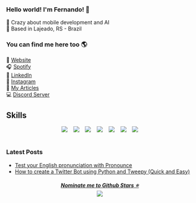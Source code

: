 ### Hello world! I'm Fernando! 👋

🤖 Crazy about mobile development and AI <br>
📌 Based in Lajeado, RS - Brazil

### You can find me here too 🌎

🚀 [Website](https://fegroders.github.io) <br>
🎧 [Spotify](https://open.spotify.com/user/12166822234) <br>
💼 [LinkedIn](https://www.linkedin.com/in/fernandogroders) <br>
📸 [Instagram](https://instagram.com/fegroders) <br>
📝 [My Articles](https://dev.to/fegroders) <br>
💻 [Discord Server](https://discord.gg/FNmJ5wd) <br>

## Skills

<p align=center>
        <img src="https://img.shields.io/badge/Delphi-E34F26?style=for-the-badge&logo=delphi&logoColor=white"></img>
&nbsp&nbsp
    <img src="https://img.shields.io/badge/Python-14354C?style=for-the-badge&logo=python&logoColor=white"></img>
&nbsp&nbsp
    <img src="https://img.shields.io/badge/Java-ED8B00?style=for-the-badge&logo=java&logoColor=white"></img>
&nbsp&nbsp
        <img src="https://img.shields.io/badge/CSS3-1572B6?style=for-the-badge&logo=css3&logoColor=white"></img>
&nbsp&nbsp
    <img src="https://img.shields.io/badge/JavaScript-F7DF1E?style=for-the-badge&logo=javascript&logoColor=black"></img>
&nbsp&nbsp
    <img src="https://img.shields.io/badge/Node.js-43853D?style=for-the-badge&logo=node.js&logoColor=white"></img>
&nbsp&nbsp
    <img src="https://img.shields.io/badge/PostgreSQL-316192?style=for-the-badge&logo=postgresql&logoColor=white"></img>
<br/><br/>    
    <!--<img align=center src="https://github-readme-stats.vercel.app/api/top-langs/?username=fegroders&theme=gruvbox&layout=compact" width="350"> -->
</p>

<!-- <p align="center">
        <img src="https://img.shields.io/badge/-Delphi-000?&logo=delphi&labelColor=B22222&color=B22222&logoColor=ffffff"></img>
&nbsp&nbsp
    <img src="https://img.shields.io/badge/-Python-000?&logo=python&labelColor=008cff&color=008cff&logoColor=ffffff"></img>
&nbsp&nbsp
    <img src="https://img.shields.io/badge/-Java-000?&logo=java&labelColor=ff7a00&color=ff7a00&logoColor=ffffff"></img>
&nbsp&nbsp
    <img src="https://img.shields.io/badge/-SQLite-000?&logo=SQLite&labelColor=008cff&color=008cff&logoColor=ffffff"></img>
&nbsp&nbsp
    <img src="https://img.shields.io/badge/-MySQL-000?&logo=mySQL&labelColor=ff7a00&color=ff7a00&logoColor=ffffff"></img> 
&nbsp&nbsp
    <img src="https://img.shields.io/badge/-CSS3-000?&logo=css3&labelColor=008cff&color=008cff&logoColor=ffffff"></img>
&nbsp&nbsp
    <img src="https://img.shields.io/badge/-HTML5-000?&logo=html5&labelColor=ff7a00&color=ff7a00&logoColor=ffffff"></img>
<br/><br/>    
    <img align=center src="https://github-readme-stats.vercel.app/api/top-langs/?username=fegroders&theme=gruvbox&layout=compact" width="350">
</p> -->

<!-- ## Experience
<img align="right" src="https://img.shields.io/badge/Slack-4A154B?logo=slack&logoColor=white" />
<img align="right" src="https://img.shields.io/badge/GitLab-330F63?logo=gitlab&logoColor=white" />
<img align="right" src="https://img.shields.io/badge/Java-ED8B00?logo=java&logoColor=white" />
<img align="right" src="https://img.shields.io/badge/Delphi-B22222?logo=delphi&logoColor=white" />

- 👨‍💻 **Software Developer**\
📆 2021 - Moment\
📍 **Office System** - Lajeado/RS, Brazil

## Education

- 📖 **Software Engineering**\
📆 2020 - ~2025\
📍 **University of Taquari Valley (UNIVATES)** - Lajeado/RS, Brazil -->

<!-- ### My Discord Server 

<a href="https://discord.gg/FNmJ5wd"><img align="right" src="https://img.shields.io/discord/755483507698172045" /></a>
💻 [Programadores BR](https://discord.gg/FNmJ5wd) -->

### Latest Posts

<!-- BLOG-POST-LIST:START -->
- [Test your English pronunciation with Pronounce](https://dev.to/fegroders/test-your-english-pronunciation-with-pronounce-3695)
- [How to create a Twitter Bot using Python and Tweepy &lpar;Quick and Easy&rpar;](https://dev.to/fegroders/how-to-create-a-twitter-bot-using-python-and-tweepy-quick-and-easy-p1b)
<!-- BLOG-POST-LIST:END -->


<h5 align="center">
  <a href='https://stars.github.com/nominate/'>Nominate me to Github Stars ⭐</a><br>
  <a href="#"><img src="https://badges.pufler.dev/visits/fegroders/fegroders"></a>
</h5>

